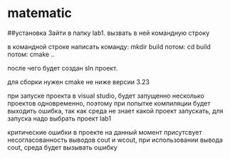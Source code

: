 # matematic
 
##установка
Зайти в папку lab1.
вызвать в ней командную строку

в командной строке написать команду: mkdir build
потом: cd build
потом: cmake ..

после чего будет создан sln проект.

для сборки нужен cmake не ниже версии 3.23

при запуске проекта в visual studio, будет запущенно несколько проектов одновременно, поэтому при попытке компиляции будет выходить ошибка, так как среда не знает какой проект запускать, для запуска надо выбрать проект lab1

критические ошибки
в проекте на данный момент присутсвует несогласованность выводов cout и wcout, при использовании вывода cout, среда будет вызывать ошибку